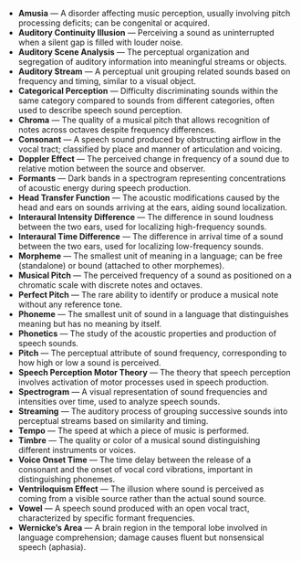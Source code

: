 - **Amusia** — A disorder affecting music perception, usually involving pitch processing deficits; can be congenital or acquired.  
- **Auditory Continuity Illusion** — Perceiving a sound as uninterrupted when a silent gap is filled with louder noise.  
- **Auditory Scene Analysis** — The perceptual organization and segregation of auditory information into meaningful streams or objects.  
- **Auditory Stream** — A perceptual unit grouping related sounds based on frequency and timing, similar to a visual object.  
- **Categorical Perception** — Difficulty discriminating sounds within the same category compared to sounds from different categories, often used to describe speech sound perception.  
- **Chroma** — The quality of a musical pitch that allows recognition of notes across octaves despite frequency differences.  
- **Consonant** — A speech sound produced by obstructing airflow in the vocal tract; classified by place and manner of articulation and voicing.  
- **Doppler Effect** — The perceived change in frequency of a sound due to relative motion between the source and observer.  
- **Formants** — Dark bands in a spectrogram representing concentrations of acoustic energy during speech production.  
- **Head Transfer Function** — The acoustic modifications caused by the head and ears on sounds arriving at the ears, aiding sound localization.  
- **Interaural Intensity Difference** — The difference in sound loudness between the two ears, used for localizing high-frequency sounds.  
- **Interaural Time Difference** — The difference in arrival time of a sound between the two ears, used for localizing low-frequency sounds.  
- **Morpheme** — The smallest unit of meaning in a language; can be free (standalone) or bound (attached to other morphemes).  
- **Musical Pitch** — The perceived frequency of a sound as positioned on a chromatic scale with discrete notes and octaves.  
- **Perfect Pitch** — The rare ability to identify or produce a musical note without any reference tone.  
- **Phoneme** — The smallest unit of sound in a language that distinguishes meaning but has no meaning by itself.  
- **Phonetics** — The study of the acoustic properties and production of speech sounds.  
- **Pitch** — The perceptual attribute of sound frequency, corresponding to how high or low a sound is perceived.  
- **Speech Perception Motor Theory** — The theory that speech perception involves activation of motor processes used in speech production.  
- **Spectrogram** — A visual representation of sound frequencies and intensities over time, used to analyze speech sounds.  
- **Streaming** — The auditory process of grouping successive sounds into perceptual streams based on similarity and timing.  
- **Tempo** — The speed at which a piece of music is performed.  
- **Timbre** — The quality or color of a musical sound distinguishing different instruments or voices.  
- **Voice Onset Time** — The time delay between the release of a consonant and the onset of vocal cord vibrations, important in distinguishing phonemes.  
- **Ventriloquism Effect** — The illusion where sound is perceived as coming from a visible source rather than the actual sound source.  
- **Vowel** — A speech sound produced with an open vocal tract, characterized by specific formant frequencies.  
- **Wernicke’s Area** — A brain region in the temporal lobe involved in language comprehension; damage causes fluent but nonsensical speech (aphasia).
